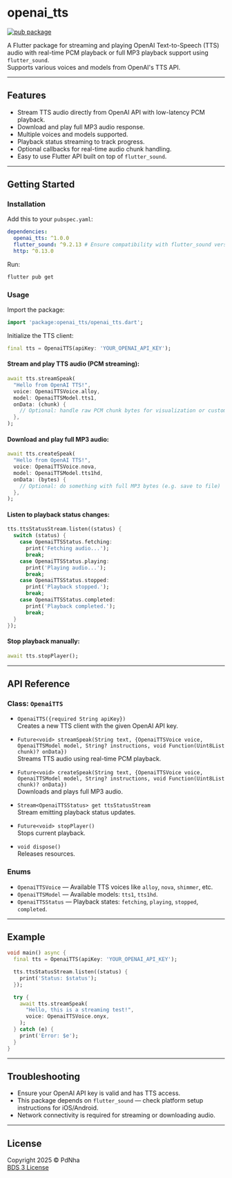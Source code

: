 # openai_tts

[![pub package](https://img.shields.io/pub/v/openai_tts.svg)](https://pub.dev/packages/openai_tts)

A Flutter package for streaming and playing OpenAI Text-to-Speech (TTS) audio with real-time PCM playback or full MP3 playback support using `flutter_sound`.  
Supports various voices and models from OpenAI's TTS API.

---

## Features

- Stream TTS audio directly from OpenAI API with low-latency PCM playback.
- Download and play full MP3 audio response.
- Multiple voices and models supported.
- Playback status streaming to track progress.
- Optional callbacks for real-time audio chunk handling.
- Easy to use Flutter API built on top of `flutter_sound`.

---

## Getting Started

### Installation

Add this to your `pubspec.yaml`:

```yaml
dependencies:
  openai_tts: ^1.0.0
  flutter_sound: ^9.2.13 # Ensure compatibility with flutter_sound version you want
  http: ^0.13.0
```

Run:

```bash
flutter pub get
```

### Usage

Import the package:

```dart
import 'package:openai_tts/openai_tts.dart';
```

Initialize the TTS client:

```dart
final tts = OpenaiTTS(apiKey: 'YOUR_OPENAI_API_KEY');
```

#### Stream and play TTS audio (PCM streaming):

```dart
await tts.streamSpeak(
  "Hello from OpenAI TTS!",
  voice: OpenaiTTSVoice.alloy,
  model: OpenaiTTSModel.tts1,
  onData: (chunk) {
    // Optional: handle raw PCM chunk bytes for visualization or custom processing
  },
);
```

#### Download and play full MP3 audio:

```dart
await tts.createSpeak(
  "Hello from OpenAI TTS!",
  voice: OpenaiTTSVoice.nova,
  model: OpenaiTTSModel.tts1hd,
  onData: (bytes) {
    // Optional: do something with full MP3 bytes (e.g. save to file)
  },
);
```

#### Listen to playback status changes:

```dart
tts.ttsStatusStream.listen((status) {
  switch (status) {
    case OpenaiTTSStatus.fetching:
      print('Fetching audio...');
      break;
    case OpenaiTTSStatus.playing:
      print('Playing audio...');
      break;
    case OpenaiTTSStatus.stopped:
      print('Playback stopped.');
      break;
    case OpenaiTTSStatus.completed:
      print('Playback completed.');
      break;
  }
});
```

#### Stop playback manually:

```dart
await tts.stopPlayer();
```

---

## API Reference

### Class: `OpenaiTTS`

- `OpenaiTTS({required String apiKey})`  
  Creates a new TTS client with the given OpenAI API key.

- `Future<void> streamSpeak(String text, {OpenaiTTSVoice voice, OpenaiTTSModel model, String? instructions, void Function(Uint8List chunk)? onData})`  
  Streams TTS audio using real-time PCM playback.

- `Future<void> createSpeak(String text, {OpenaiTTSVoice voice, OpenaiTTSModel model, String? instructions, void Function(Uint8List chunk)? onData})`  
  Downloads and plays full MP3 audio.

- `Stream<OpenaiTTSStatus> get ttsStatusStream`  
  Stream emitting playback status updates.

- `Future<void> stopPlayer()`  
  Stops current playback.

- `void dispose()`  
  Releases resources.

### Enums

- `OpenaiTTSVoice` — Available TTS voices like `alloy`, `nova`, `shimmer`, etc.
- `OpenaiTTSModel` — Available models: `tts1`, `tts1hd`.
- `OpenaiTTSStatus` — Playback states: `fetching`, `playing`, `stopped`, `completed`.

---

## Example

```dart
void main() async {
  final tts = OpenaiTTS(apiKey: 'YOUR_OPENAI_API_KEY');

  tts.ttsStatusStream.listen((status) {
    print('Status: $status');
  });

  try {
    await tts.streamSpeak(
      "Hello, this is a streaming test!",
      voice: OpenaiTTSVoice.onyx,
    );
  } catch (e) {
    print('Error: $e');
  }
}
```

---

## Troubleshooting

- Ensure your OpenAI API key is valid and has TTS access.
- This package depends on `flutter_sound` — check platform setup instructions for iOS/Android.
- Network connectivity is required for streaming or downloading audio.

---

## License

Copyright 2025 © PdNha  
[BDS 3 License](https://opensource.org/license/BSD-3-Clause)
